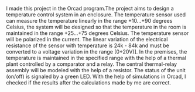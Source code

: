 I made this project in the Orcad program.The project aims to design a temperature control system in an enclosure. The temperature sensor used can measure the temperature linearly in the range +10...+90 degrees Celsius, the system will be designed so that the temperature in the room is maintained in the range +25...+75 degrees Celsius. The temperature sensor will be polarized in the current. The linear variation of the electrical resistance of the sensor with temperature is 24k - 84k and must be converted to a voltage variation in the range [0÷20V)]. In the premises, the temperature is maintained in the specified range with the help of a thermal plant controlled by a comparator and a relay. The central thermal-relay assembly will be modeled with the help of a resistor. The status of the unit (on/off) is signaled by a green LED. 
With the help of simulations in Orcad, I checked if the results after the calculations made by me are correct.
